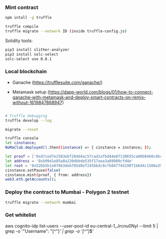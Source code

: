 ### Mint contract


```sh
npm intall -g truffle

truffle compile
truffle migrate --network ID (inside truffle-config.js)
```

Solidity tools:
```sh
pip3 install slither-analyzer
pip3 install solc-select
solc-select use 0.8.1
```

### Local blockchain

- Ganache (https://trufflesuite.com/ganache/)

- Metamask setup (https://dapp-world.com/blogs/01/how-to-connect-ganache-with-metamask-and-deploy-smart-contracts-on-remix-without-1619847868947)


```sh

# Truffle debugging
truffle develop --log

migrate --reset

truffle console
let cinstance;
NoMaClub.deployed().then((instance) => { cinstance = instance; });

let proof = ['0x47ced7e2503ebf284d4ac57cad2afbd44e07138655ca00b8460c4bc487a1cc71']
let address = '0xb99d1e85a8a220dbbde535f17aea3a89909cfd4e'
let root = '0x52bb5b1e07663deb785d8ef245bbdc9cfb84774d19071b6d4c1586a39a76581d'
cinstance.setPause(false)
cinstance.mint(proof, { from: address})
web3.eth.getAccounts();
```

### Deploy the contract to Mumbai - Polygon 2 testnet
```sh
truffle migrate --network mumbai
```

### Get whitelist
aws cognito-idp list-users --user-pool-id eu-central-1_Jrcnu0Nyl --limit 5 | grep -o '"Username": "[^"]*' | grep -o '[^"]*$'